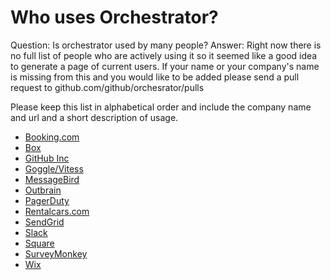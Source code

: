 
# Who uses Orchestrator?

Question: Is orchestrator used by many people?
Answer:  Right now there is no full list of people
who are actively using it so it seemed like a good idea to generate a page
of current users. If your name or your company's name is missing from this and
you would like to be added please send a pull request to github.com/github/orchesrator/pulls

Please keep this list in alphabetical order and include the company name and url and
a short description of usage.

* [Booking.com](http://www.booking.com)
* [Box](http://www.box.com)
* [GitHub Inc](http://www.github.com)
* [Goggle/Vitess](http://vitess.io)
* [MessageBird](https://www.messagebird.com/)
* [Outbrain](http://www.outbrain.com)
* [PagerDuty](http://www.pagerduty.com)
* [Rentalcars.com](http://www.rentalcars.com)
* [SendGrid](https://sendgrid.com)
* [Slack](https://slackhq.com)
* [Square](http://squareup.com)
* [SurveyMonkey](http://www.surveymonkey.com)
* [Wix](http://www.wix.com)
